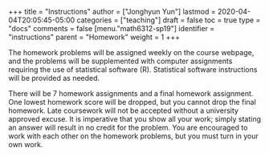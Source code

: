 +++
title = "Instructions"
author = ["Jonghyun Yun"]
lastmod = 2020-04-04T20:05:45-05:00
categories = ["teaching"]
draft = false
toc = true
type = "docs"
comments = false
[menu."math6312-sp19"]
  identifier = "instructions"
  parent = "Homework"
  weight = 1
+++

The homework problems will be assigned weekly on the course webpage, and the problems will be supplemented with computer assignments requiring the use of statistical software (R). Statistical software instructions will be provided as needed.

There will be 7 homework assignments and a final homework assignment. One lowest homework score will be dropped, but you cannot drop the final homework. Late coursework will not be accepted without a university approved excuse. It is imperative that you show all your work; simply stating an answer will result in no credit for the problem. You are encouraged to work with each other on the homework problems, but you must turn in your own work.
